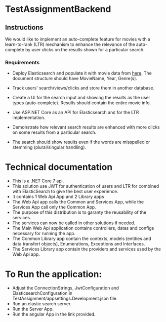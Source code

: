 # TestAssignmentBackend

## Instructions

We would like to implement an auto-complete feature for movies with a learn-to-rank (LTR) mechanism to enhance the relevance of the auto-complete by user clicks on the results shown for a particular search.

### Requirements

- Deploy Elasticsearch and populate it with movie data from [here](https://grouplens.org/datasets/movielens/1m/). The document structure should have MovieName, Year, Genre(s).

- Track users' search/views/clicks and store them in another database.

- Create a UI for the search input and showing the results as the user types (auto-complete). Results should contain the entire movie info.

- Use ASP.NET Core as an API for Elasticsearch and for the LTR implementation.

- Demonstrate how relevant search results are enhanced with more clicks on some results from a particular search.

- The search should show results even if the words are misspelled or stemming (plural/singular handling).

# Technical documentation

- This is a .NET Core 7 api.
- This solution use JWT for authentication of users and LTR for combined with ElasticSearch to give the best user experience.
- It contains 1 Web Api App and 2 Library apps
- The Web Api app calls the Common and Services App, while the Services App call only the Common App.
- The purpose of this distribution is to garanty the reusability of the services.
- The services can now be called in other solutions if needed.
- The Main Web Api application contains controllers, datas and configs necessary for running the app.
- The Common Library app contain the contexts, models (entities and data transfert objects), Enumerations, Exceptions and Interfaces.
- The Services Library app contain the providers and services used by the Web Api app.

# To Run the application:
- Adjust the ConnectionStrings, JwtConfiguration and ElasticsearchConfiguration in TestAssignment/appsettings.Development.json file.
- Run an elastic search server.
- Run the Server App.
- Run the angular App in the link provided.